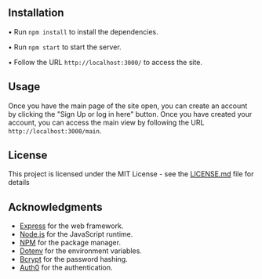 ## Installation

• Run `npm install` to install the dependencies.

• Run `npm start` to start the server.

• Follow the URL `http://localhost:3000/` to access the site.

## Usage

Once you have the main page of the site open, you can create an account by clicking the "Sign Up or log in here" button. Once you have created your account, you can access the main view by following the URL `http://localhost:3000/main`.

## License

This project is licensed under the MIT License - see the [LICENSE.md](LICENSE.md) file for details

## Acknowledgments

- [Express](https://expressjs.com/) for the web framework.
- [Node.js](https://nodejs.org/en/) for the JavaScript runtime.
- [NPM](https://www.npmjs.com/) for the package manager.
- [Dotenv](https://www.npmjs.com/package/dotenv) for the environment variables.
- [Bcrypt](https://www.npmjs.com/package/bcrypt) for the password hashing.
- [Auth0](https://auth0.com/) for the authentication.
